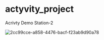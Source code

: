 # actyvity_project
Acrivty Demo Station-2

![2cc99cce-a858-4476-bacf-f23ab9d90a78](https://github.com/Freelancer-Tuhin/actyvity_project/assets/143000651/79634113-0b7f-418b-92c1-957c14f7187d)

